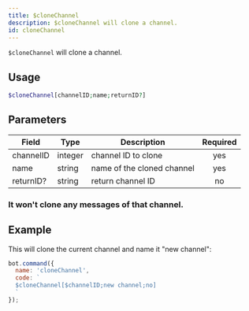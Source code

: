 ```yaml
---
title: $cloneChannel 
description: $cloneChannel will clone a channel.
id: cloneChannel
---
```


`$cloneChannel` will clone a channel.

## Usage

```php
$cloneChannel[channelID;name;returnID?]
```

## Parameters 


| Field     | Type    | Description                                        | Required |
|-----------|---------|----------------------------------------------------| :------: |
| channelID    | integer  | channel ID to clone                             | yes      |
| name    | string  | name of the cloned channel                             | yes      |
| returnID?    | string  | return channel ID                             | no      |

### It won't clone any messages of that channel.

## Example

This will clone the current channel and name it "new channel":

```javascript
bot.command({
  name: 'cloneChannel',
  code: `
  $cloneChannel[$channelID;new channel;no]
  `
});
```

